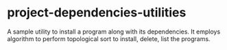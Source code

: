 # project-dependencies-utilities
A sample utility to install a program along with its dependencies. It employs algorithm to perform topological sort to install, delete, list the programs.
